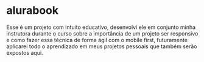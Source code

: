 # alurabook
Esse é um projeto com intuito educativo, desenvolvi ele em conjunto minha instrutora durante o curso sobre a importância de um projeto ser responsivo e como fazer essa técnica de forma ágil com o mobile first, futuramente aplicarei todo o aprendizado em meus projetos pessoais que também serão expostos aqui.  
